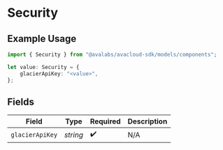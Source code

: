 # Security

## Example Usage

```typescript
import { Security } from "@avalabs/avacloud-sdk/models/components";

let value: Security = {
    glacierApiKey: "<value>",
};
```

## Fields

| Field              | Type               | Required           | Description        |
| ------------------ | ------------------ | ------------------ | ------------------ |
| `glacierApiKey`    | *string*           | :heavy_check_mark: | N/A                |